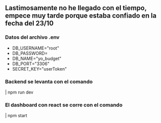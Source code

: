 ## Lastimosamente no he llegado con el tiempo, empece muy tarde porque estaba confiado en la fecha del 23/10

### Datos del archivo .env

- DB_USERNAME="root"
- DB_PASSWORD=
- DB_NAME="yo_budget"
- DB_PORT="3306"
- SECRET_KEY="userToken"

### Backend se levanta con el comando
| npm run dev

### El dashboard con react se corre con el comando
| npm start
